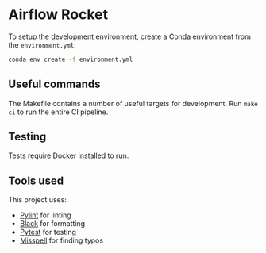 # Airflow Rocket

To setup the development environment, create a Conda environment from the `environment.yml`:

```bash
conda env create -f environment.yml
```

## Useful commands

The Makefile contains a number of useful targets for development. Run `make ci` to run the entire CI pipeline. 

## Testing

Tests require Docker installed to run.

## Tools used

This project uses:

- [Pylint](https://www.pylint.org) for linting
- [Black](https://github.com/ambv/black) for formatting
- [Pytest](https://pytest.org) for testing
- [Misspell](https://github.com/client9/misspell) for finding typos

